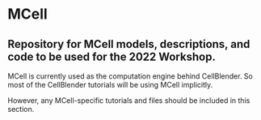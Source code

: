 # MCell
## Repository for MCell models, descriptions, and code to be used for the 2022 Workshop.

MCell is currently used as the computation engine behind CellBlender. So most of the CellBlender tutorials will be using
MCell implicitly.

However, any MCell-specific tutorials and files should be included in this section.

